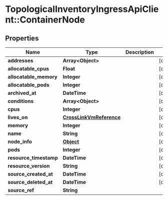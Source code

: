 # TopologicalInventoryIngressApiClient::ContainerNode

## Properties
Name | Type | Description | Notes
------------ | ------------- | ------------- | -------------
**addresses** | **Array&lt;Object&gt;** |  | [optional] 
**allocatable_cpus** | **Float** |  | [optional] 
**allocatable_memory** | **Integer** |  | [optional] 
**allocatable_pods** | **Integer** |  | [optional] 
**archived_at** | **DateTime** |  | [optional] 
**conditions** | **Array&lt;Object&gt;** |  | [optional] 
**cpus** | **Integer** |  | [optional] 
**lives_on** | [**CrossLinkVmReference**](CrossLinkVmReference.md) |  | [optional] 
**memory** | **Integer** |  | [optional] 
**name** | **String** |  | [optional] 
**node_info** | [**Object**](.md) |  | [optional] 
**pods** | **Integer** |  | [optional] 
**resource_timestamp** | **DateTime** |  | [optional] 
**resource_version** | **String** |  | [optional] 
**source_created_at** | **DateTime** |  | [optional] 
**source_deleted_at** | **DateTime** |  | [optional] 
**source_ref** | **String** |  | 


